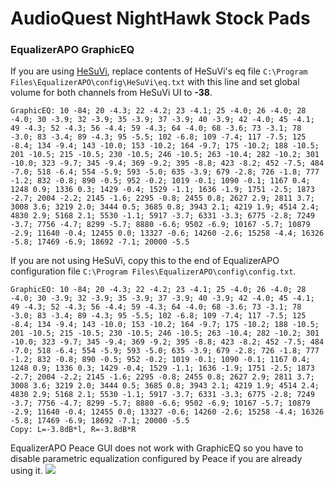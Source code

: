 # AudioQuest NightHawk Stock Pads
### EqualizerAPO GraphicEQ
If you are using [HeSuVi](https://sourceforge.net/projects/hesuvi/), replace contents of HeSuVi's eq file `C:\Program Files\EqualizerAPO\config\HeSuVi\eq.txt` with this line and set global volume for both channels from HeSuVi UI to **-38**.
```
GraphicEQ: 10 -84; 20 -4.3; 22 -4.2; 23 -4.1; 25 -4.0; 26 -4.0; 28 -4.0; 30 -3.9; 32 -3.9; 35 -3.9; 37 -3.9; 40 -3.9; 42 -4.0; 45 -4.1; 49 -4.3; 52 -4.3; 56 -4.4; 59 -4.3; 64 -4.0; 68 -3.6; 73 -3.1; 78 -3.0; 83 -3.4; 89 -4.3; 95 -5.5; 102 -6.8; 109 -7.4; 117 -7.5; 125 -8.4; 134 -9.4; 143 -10.0; 153 -10.2; 164 -9.7; 175 -10.2; 188 -10.5; 201 -10.5; 215 -10.5; 230 -10.5; 246 -10.5; 263 -10.4; 282 -10.2; 301 -10.0; 323 -9.7; 345 -9.4; 369 -9.2; 395 -8.8; 423 -8.2; 452 -7.5; 484 -7.0; 518 -6.4; 554 -5.9; 593 -5.0; 635 -3.9; 679 -2.8; 726 -1.8; 777 -1.2; 832 -0.8; 890 -0.5; 952 -0.2; 1019 -0.1; 1090 -0.1; 1167 0.4; 1248 0.9; 1336 0.3; 1429 -0.4; 1529 -1.1; 1636 -1.9; 1751 -2.5; 1873 -2.7; 2004 -2.2; 2145 -1.6; 2295 -0.8; 2455 0.8; 2627 2.9; 2811 3.7; 3008 3.6; 3219 2.0; 3444 0.5; 3685 0.8; 3943 2.1; 4219 1.9; 4514 2.4; 4830 2.9; 5168 2.1; 5530 -1.1; 5917 -3.7; 6331 -3.3; 6775 -2.8; 7249 -3.7; 7756 -4.7; 8299 -5.7; 8880 -6.6; 9502 -6.9; 10167 -5.7; 10879 -2.9; 11640 -0.4; 12455 0.0; 13327 -0.6; 14260 -2.6; 15258 -4.4; 16326 -5.8; 17469 -6.9; 18692 -7.1; 20000 -5.5
```
If you are not using HeSuVi, copy this to the end of EqualizerAPO configuration file `C:\Program Files\EqualizerAPO\config\config.txt`.
```
GraphicEQ: 10 -84; 20 -4.3; 22 -4.2; 23 -4.1; 25 -4.0; 26 -4.0; 28 -4.0; 30 -3.9; 32 -3.9; 35 -3.9; 37 -3.9; 40 -3.9; 42 -4.0; 45 -4.1; 49 -4.3; 52 -4.3; 56 -4.4; 59 -4.3; 64 -4.0; 68 -3.6; 73 -3.1; 78 -3.0; 83 -3.4; 89 -4.3; 95 -5.5; 102 -6.8; 109 -7.4; 117 -7.5; 125 -8.4; 134 -9.4; 143 -10.0; 153 -10.2; 164 -9.7; 175 -10.2; 188 -10.5; 201 -10.5; 215 -10.5; 230 -10.5; 246 -10.5; 263 -10.4; 282 -10.2; 301 -10.0; 323 -9.7; 345 -9.4; 369 -9.2; 395 -8.8; 423 -8.2; 452 -7.5; 484 -7.0; 518 -6.4; 554 -5.9; 593 -5.0; 635 -3.9; 679 -2.8; 726 -1.8; 777 -1.2; 832 -0.8; 890 -0.5; 952 -0.2; 1019 -0.1; 1090 -0.1; 1167 0.4; 1248 0.9; 1336 0.3; 1429 -0.4; 1529 -1.1; 1636 -1.9; 1751 -2.5; 1873 -2.7; 2004 -2.2; 2145 -1.6; 2295 -0.8; 2455 0.8; 2627 2.9; 2811 3.7; 3008 3.6; 3219 2.0; 3444 0.5; 3685 0.8; 3943 2.1; 4219 1.9; 4514 2.4; 4830 2.9; 5168 2.1; 5530 -1.1; 5917 -3.7; 6331 -3.3; 6775 -2.8; 7249 -3.7; 7756 -4.7; 8299 -5.7; 8880 -6.6; 9502 -6.9; 10167 -5.7; 10879 -2.9; 11640 -0.4; 12455 0.0; 13327 -0.6; 14260 -2.6; 15258 -4.4; 16326 -5.8; 17469 -6.9; 18692 -7.1; 20000 -5.5
Copy: L=-3.8dB*l, R=-3.8dB*R
```
EqualizerAPO Peace GUI does not work with GraphicEQ so you have to disable parametric equalization configured by Peace if you are already using it.
![](https://raw.githubusercontent.com/jaakkopasanen/AutoEq/master/results/Sonoma%20Model%20One/innerfidelity/onear/AudioQuest%20NightHawk%20Stock%20Pads/AudioQuest%20NightHawk%20Stock%20Pads.png)
